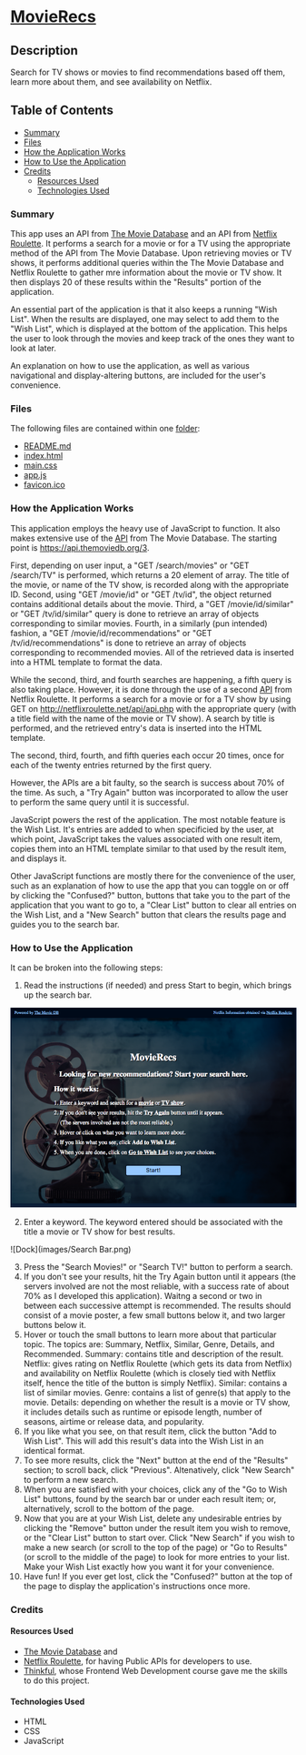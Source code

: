 # [MovieRecs](https://jaredryan.github.io/capstone-start/)

## Description
Search for TV shows or movies to find recommendations based off them, learn more about them, and see availability on Netflix.

## Table of Contents

  - [Summary](#summary)
  - [Files](#files)  
  - [How the Application Works](#how-the-application-works)
  - [How to Use the Application](#how-to-use-the-application)
  - [Credits](#credits)
    - [Resources Used](#resources-used)
    - [Technologies Used](#technologies-used)

### Summary

This app uses an API from [The Movie Database](https://www.themoviedb.org/documentation/api) and an API from [Netflix Roulette](https://netflixroulette.net/api/). It performs a search for a movie or for a TV using the appropriate method of the API from The Movie Database. Upon retrieving movies or TV shows, it performs additional queries within the The Movie Database and Netflix Roulette to gather mre information about the movie or TV show. It then displays 20 of these results within the "Results" portion of the application.

An essential part of the application is that it also keeps a running "Wish List". When the results are displayed, one may select to add them to the "Wish List", which is displayed at the bottom of the application. This helps the user to look through the movies and keep track of the ones they want to look at later.

An explanation on how to use the application, as well as various navigational and display-altering buttons, are included for the user's convenience.

### Files

The following files are contained within one [folder](https://github.com/jaredryan/capstone-start):

  - [README.md](https://github.com/jaredryan/capstone-start/blob/master/README.md)
  - [index.html](https://github.com/jaredryan/capstone-start/blob/master/index.html)
  - [main.css](https://github.com/jaredryan/capstone-start/blob/master/main.css)
  - [app.js](https://github.com/jaredryan/capstone-start/blob/master/app.js)
  - [favicon.ico](https://github.com/jaredryan/capstone-start/blob/master/favicon.ico)
  
### How the Application Works

This application employs the heavy use of JavaScript to function. It also makes extensive use of the [API](https://developers.themoviedb.org/3/getting-started) from The Movie Database. The starting point is https://api.themoviedb.org/3.

First, depending on user input, a "GET /search/movies" or "GET /search/TV" is performed, which returns a 20 element of array.
  The title of the movie, or name of the TV show, is recorded along with the appropriate ID. 
Second, using "GET /movie/id" or "GET /tv/id", the object returned contains additional details about the movie.
Third, a "GET /movie/id/similar" or "GET /tv/id/similar" query is done to retrieve an array of objects corresponding to similar movies.
Fourth, in a similarly (pun intended) fashion, a "GET /movie/id/recommendations" or "GET /tv/id/recommendations" is done to retrieve an array of objects corresponding to recommended movies. 
All of the retrieved data is inserted into a HTML template to format the data.

While the second, third, and fourth searches are happening, a fifth query is also taking place. However, it is done through the use of a second [API](https://netflixroulette.net/api/) from Netflix Roulette. It performs a search for a movie or for a TV show by using GET on http://netflixroulette.net/api/api.php with the appropriate query (with a title field with the name of the movie or TV show). A search by title is performed, and the retrieved entry's data is inserted into the HTML template.

The second, third, fourth, and fifth queries each occur 20 times, once for each of the twenty entries returned by the first query.

However, the APIs are a bit faulty, so the search is success about 70% of the time. As such, a "Try Again" button was incorporated to allow the user to perform the same query until it is successful.

JavaScript powers the rest of the application. The most notable feature is the Wish List. It's entries are added to when specificied by the user, at which point, JavaScript takes the values associated with one result item, copies them into an HTML template similar to that used by the result item, and displays it. 

Other JavaScript functions are mostly there for the convenience of the user, such as an explanation of how to use the app that you can toggle on or off by clicking the "Confused?" button, buttons that take you to the part of the application that you want to go to, a "Clear List" button to clear all entries on the Wish List, and a "New Search" button that clears the results page and guides you to the search bar.

### How to Use the Application

It can be broken into the following steps:
1. Read the instructions (if needed) and press Start to begin, which brings up the search bar.

![Dock](images/Explanation.png)

2. Enter a keyword. The keyword entered should be associated with the title a movie or TV show for best results.

![Dock](images/Search Bar.png)

3. Press the "Search Movies!" or "Search TV!" button to perform a search.
4. If you don't see your results, hit the Try Again button until it appears (the servers involved are not the most reliable, with a success rate of about 70% as I developed this application). Waitng a second or two in between each successive attempt is recommended.
  The results should consist of a movie poster, a few small buttons below it, and two larger buttons below it.
5. Hover or touch the small buttons to learn more about that particular topic. The topics are: Summary, Netflix, Similar, Genre, Details, and Recommended.
  Summary: contains title and description of the result.
  Netflix: gives rating on Netflix Roulette (which gets its data from Netflix) and availability on Netflix Roulette (which is closely tied with Netflix itself, hence the title of the button is simply Netflix).
  Similar: contains a list of similar movies.
  Genre: contains a list of genre(s) that apply to the movie.
  Details: depending on whether the result is a movie or TV show, it includes details such as runtime or episode length, number of seasons, airtime or release data, and popularity.
6. If you like what you see, on that result item, click the button "Add to Wish List". This will add this result's data into the Wish List in an identical format. 
7. To see more results, click the "Next" button at the end of the "Results" section; to scroll back, click "Previous". Altenatively, click "New Search" to perform a new search.
8. When you are satisfied with your choices, click any of the "Go to Wish List" buttons, found by the search bar or under each result item; or, alternatively, scroll to the bottom of the page.
9. Now that you are at your Wish List, delete any undesirable entries by clicking the "Remove" button under the result item you wish to remove, or the "Clear List" button to start over. Click "New Search" if you wish to make a new search (or scroll to the top of the page) or "Go to Results" (or scroll to the middle of the page) to look for more entries to your list. Make your Wish List exactly how you want it for your convenience.
10. Have fun! If you ever get lost, click the "Confused?" button at the top of the page to display the application's instructions once more.

### Credits

#### Resources Used
  - [The Movie Database](https://www.themoviedb.org/) and 
  - [Netflix Roulette](https://netflixroulette.net/), for having Public APIs for developers to use. 
  - [Thinkful](https://www.thinkful.com/), whose Frontend Web Development course gave me the skills to do this project.

#### Technologies Used
  - HTML
  - CSS
  - JavaScript

